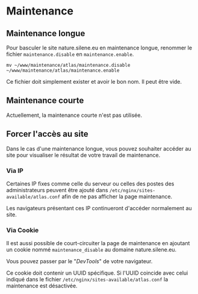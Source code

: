 # Maintenance

## Maintenance longue

Pour basculer le site nature.silene.eu en maintenance longue,
renommer le fichier `maintenance.disable` en `maintenance.enable`.
```
mv ~/www/maintenance/atlas/maintenance.disable ~/www/maintenance/atlas/maintenance.enable
```

Ce fichier doit simplement exister et avoir le bon nom. Il peut être vide.

## Maintenance courte

Actuellement, la maintenance courte n'est pas utilisée.

## Forcer l'accès au site

Dans le cas d'une maintenance longue, vous pouvez souhaiter accéder au site pour
visualiser le résultat de votre travail de maintenance.

### Via IP
Certaines IP fixes comme celle du serveur ou celles des postes des administrateurs
peuvent être ajouté dans `/etc/nginx/sites-available/atlas.conf`
afin de ne pas afficher la page maintenance.

Les navigateurs présentant ces IP continueront d'accéder normalement au site.

### Via Cookie
Il est aussi possible de court-circuiter la page de maintenance en ajoutant un
cookie nommé `maintenance_disable` au domaine nature.silene.eu.

Vous pouvez passer par le "*DevTools*" de votre navigateur.

Ce cookie doit contenir un UUID spécifique. Si l'UUID coincide avec celui
indiqué dans le fichier `/etc/nginx/sites-available/atlas.conf` la
maintenance est désactivée.
